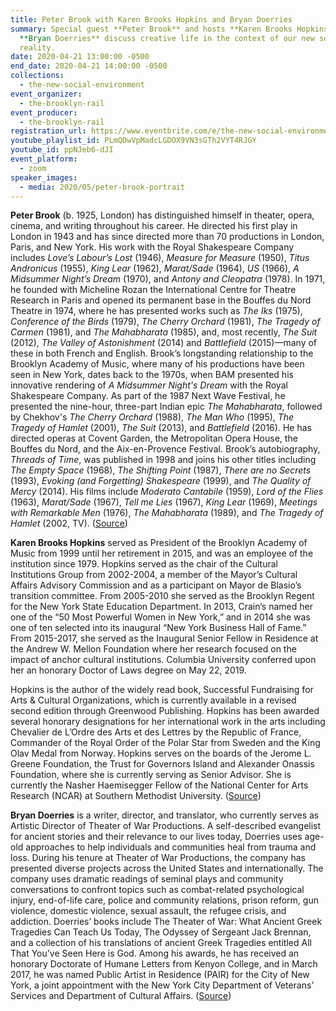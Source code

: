 ```yaml
---
title: Peter Brook with Karen Brooks Hopkins and Bryan Doerries
summary: Special guest **Peter Brook** and hosts **Karen Brooks Hopkins** and
  **Bryan Doerries** discuss creative life in the context of our new social
  reality.
date: 2020-04-21 13:00:00 -0500
end_date: 2020-04-21 14:00:00 -0500
collections:
  - the-new-social-environment
event_organizer:
  - the-brooklyn-rail
event_producer:
  - the-brooklyn-rail
registration_url: https://www.eventbrite.com/e/the-new-social-environment-26-peter-brook-tickets-102427515456
youtube_playlist_id: PLmQDwVpMadcLGDOX9VN3sGTh2VYT4RJGY
youtube_id: ppNJeb6-dJI
event_platform:
  - zoom
speaker_images:
  - media: 2020/05/peter-brook-portrait
---
```

**Peter Brook** (b. 1925, London) has distinguished himself in theater, opera, cinema, and writing throughout his career. He directed his first play in London in 1943 and has since directed more than 70 productions in London, Paris, and New York. His work with the Royal Shakespeare Company includes *Love’s Labour’s Lost* (1946), *Measure for Measure* (1950), *Titus Andronicus* (1955), *King Lear* (1962), *Marat/Sade* (1964), *US* (1966), *A Midsummer Night’s Dream* (1970), and *Antony and Cleopatra* (1978). In 1971, he founded with Micheline Rozan the International Centre for Theatre Research in Paris and opened its permanent base in the Bouffes du Nord Theatre in 1974, where he has presented works such as *The Iks* (1975), *Conference of the Birds* (1979), *The Cherry Orchard* (1981), *The Tragedy of Carmen* (1981), and *The Mahabharata* (1985), and, most recently, *The Suit* (2012), *The Valley of Astonishment* (2014) and *Battlefield* (2015)—many of these in both French and English. Brook’s longstanding relationship to the Brooklyn Academy of Music, where many of his productions have been seen in New York, dates back to the 1970s, when BAM presented his innovative rendering of *A Midsummer Night's Dream* with the Royal Shakespeare Company. As part of the 1987 Next Wave Festival, he presented the nine-hour, three-part Indian epic *The Mahabharata*, followed by Chekhov's *The Cherry Orchard* (1988), *The Man Who* (1995), *The Tragedy of Hamlet* (2001), *The Suit* (2013), and *Battlefield* (2016). He has directed operas at Covent Garden, the Metropolitan Opera House, the Bouffes du Nord, and the Aix-en-Provence Festival. Brook’s autobiography, *Threads of Time*, was published in 1998 and joins his other titles including *The Empty Space* (1968), *The Shifting Point* (1987), *There are no Secrets* (1993), *Evoking (and Forgetting) Shakespeare* (1999), and *The Quality of Mercy* (2014). His films include *Moderato Cantabile* (1959), *Lord of the Flies* (1963), *Marat/Sade* (1967), *Tell me Lies* (1967), *King Lear* (1969), *Meetings with Remarkable Men* (1976), *The Mahabharata* (1989), and *The Tragedy of Hamlet* (2002, TV). ([Source](https://crossingthelinefestival.org/2019/events/why/))

**Karen Brooks Hopkins** served as President of the Brooklyn Academy of Music from 1999 until her retirement in 2015, and was an employee of the institution since 1979. Hopkins served as the chair of the Cultural Institutions Group from 2002-2004, a member of the Mayor’s Cultural Affairs Advisory Commission and as a participant on Mayor de Blasio’s transition committee. From 2005-2010 she served as the Brooklyn Regent for the New York State Education Department. In 2013, Crain’s named her one of the “50 Most Powerful Women in New York,” and in 2014 she was one of ten selected into its inaugural “New York Business Hall of Fame.” From 2015-2017, she served as the Inaugural Senior Fellow in Residence at the Andrew W. Mellon Foundation where her research focused on the impact of anchor cultural institutions. Columbia University conferred upon her an honorary Doctor of Laws degree on May 22, 2019.

Hopkins is the author of the widely read book, Successful Fundraising for Arts & Cultural Organizations, which is currently available in a revised second edition through Greenwood Publishing. Hopkins has been awarded several honorary designations for her international work in the arts including Chevalier de L’Ordre des Arts et des Lettres by the Republic of France, Commander of the Royal Order of the Polar Star from Sweden and the King Olav Medal from Norway. Hopkins serves on the boards of the Jerome L. Greene Foundation, the Trust for Governors Island and Alexander Onassis Foundation, where she is currently serving as Senior Advisor. She is currently the Nasher Haemisegger Fellow of the National Center for Arts Research (NCAR) at Southern Methodist University. ([Source](https://onassisusa.org/about/karen-brooks-hopkins))

**Bryan Doerries** is a writer, director, and translator, who currently serves as Artistic Director of Theater of War Productions. A self-described evangelist for ancient stories and their relevance to our lives today, Doerries uses age-old approaches to help individuals and communities heal from trauma and loss. During his tenure at Theater of War Productions, the company has presented diverse projects across the United States and internationally. The company uses dramatic readings of seminal plays and community conversations to confront topics such as combat-related psychological injury, end-of-life care, police and community relations, prison reform, gun violence, domestic violence, sexual assault, the refugee crisis, and addiction. Doerries’ books include The Theater of War: What Ancient Greek Tragedies Can Teach Us Today, The Odyssey of Sergeant Jack Brennan, and a collection of his translations of ancient Greek Tragedies entitled All That You’ve Seen Here is God. Among his awards, he has received an honorary Doctorate of Humane Letters from Kenyon College, and in March 2017, he was named Public Artist in Residence (PAIR) for the City of New York, a joint appointment with the New York City Department of Veterans’ Services and Department of Cultural Affairs. ([Source](https://theaterofwar.com/about/core-team))